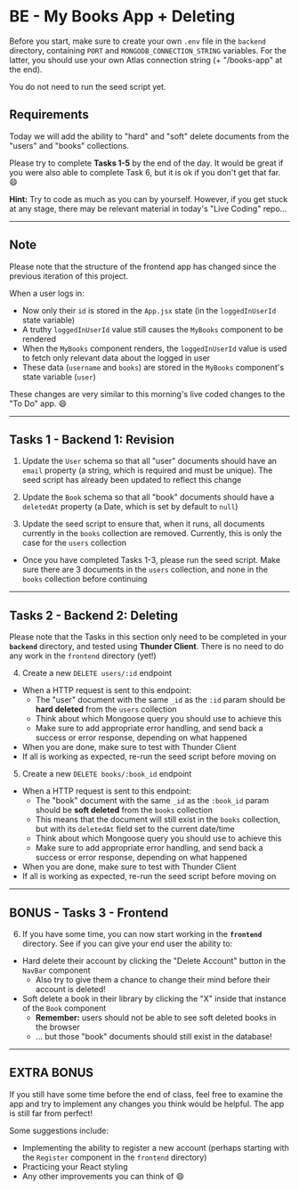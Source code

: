 # BE - My Books App + Deleting

Before you start, make sure to create your own `.env` file in the `backend` directory, containing `PORT` and `MONGODB_CONNECTION_STRING` variables. For the latter, you should use your own Atlas connection string (+ "/books-app" at the end).

You do not need to run the seed script yet.

## Requirements

Today we will add the ability to "hard" and "soft" delete documents from the "users" and "books" collections.

Please try to complete **Tasks 1-5** by the end of the day. It would be great if you were also able to complete Task 6, but it is ok if you don't get that far. :smile:

**Hint:** Try to code as much as you can by yourself. However, if you get stuck at any stage, there may be relevant material in today's "Live Coding" repo...

---

## Note

Please note that the structure of the frontend app has changed since the previous iteration of this project.

When a user logs in:

- Now only their `id` is stored in the `App.jsx` state (in the `loggedInUserId` state variable)  
- A truthy `loggedInUserId` value still causes the `MyBooks` component to be rendered 
- When the `MyBooks` component renders, the `loggedInUserId` value is used to fetch only relevant data about the logged in user
- These data (`username` and `books`) are stored in the `MyBooks` component's state variable (`user`)

These changes are very similar to this morning's live coded changes to the "To Do" app. :smile:

---

## Tasks 1 - Backend 1: Revision

1. Update the `User` schema so that all "user" documents should have an `email` property (a string, which is required and must be unique). The seed script has already been updated to reflect this change

2. Update the `Book` schema so that all "book" documents should have a `deletedAt` property (a Date, which is set by default to `null`)

3. Update the seed script to ensure that, when it runs, all documents currently in the `books` collection are removed. Currently, this is only the case for the `users` collection
- Once you have completed Tasks 1-3, please run the seed script. Make sure there are 3 documents in the `users` collection, and none in the `books` collection before continuing

---

## Tasks 2 - Backend 2: Deleting

Please note that the Tasks in this section only need to be completed in your **`backend`** directory, and tested using **Thunder Client**. There is no need to do any work in the `frontend` directory (yet!)

4. Create a new `DELETE users/:id` endpoint
- When a HTTP request is sent to this endpoint:
  - The "user" document with the same `_id` as the `:id` param should be **hard deleted** from the `users` collection
  - Think about which Mongoose query you should use to achieve this
  - Make sure to add appropriate error handling, and send back a success or error response, depending on what happened
- When you are done, make sure to test with Thunder Client
- If all is working as expected, re-run the seed script before moving on

5. Create a new `DELETE books/:book_id` endpoint
- When a HTTP request is sent to this endpoint:
  - The "book" document with the same `_id` as the `:book_id` param should be **soft deleted** from the `books` collection
  - This means that the document will still exist in the `books` collection, but with its `deletedAt` field set to the current date/time 
  - Think about which Mongoose query you should use to achieve this
  - Make sure to add appropriate error handling, and send back a success or error response, depending on what happened
- When you are done, make sure to test with Thunder Client 
- If all is working as expected, re-run the seed script before moving on

---

## BONUS - Tasks 3 - Frontend

6. If you have some time, you can now start working in the **`frontend`** directory. See if you can give your end user the ability to:

- Hard delete their account by clicking the "Delete Account" button in the `NavBar` component
  - Also try to give them a chance to change their mind before their account is deleted!
- Soft delete a book in their library by clicking the "X" inside that instance of the `Book` component
  - **Remember:** users should not be able to see soft deleted books in the browser
  - ... but those "book" documents should still exist in the database!

---

## EXTRA BONUS

If you still have some time before the end of class, feel free to examine the app and try to implement any changes you think would be helpful. The app is still far from perfect!

Some suggestions include:

- Implementing the ability to register a new account (perhaps starting with the `Register` component in the `frontend` directory)
- Practicing your React styling
- Any other improvements you can think of :smile: